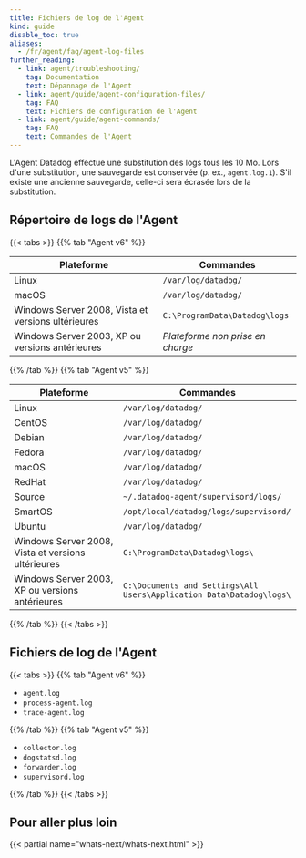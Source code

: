 ```yaml
---
title: Fichiers de log de l'Agent
kind: guide
disable_toc: true
aliases:
  - /fr/agent/faq/agent-log-files
further_reading:
  - link: agent/troubleshooting/
    tag: Documentation
    text: Dépannage de l'Agent
  - link: agent/guide/agent-configuration-files/
    tag: FAQ
    text: Fichiers de configuration de l'Agent
  - link: agent/guide/agent-commands/
    tag: FAQ
    text: Commandes de l'Agent
---
```

L'Agent Datadog effectue une substitution des logs tous les 10 Mo. Lors d'une substitution, une sauvegarde est conservée (p. ex., `agent.log.1`). S'il existe une ancienne sauvegarde, celle-ci sera écrasée lors de la substitution.

## Répertoire de logs de l'Agent

{{< tabs >}}
{{% tab "Agent v6" %}}

| Plateforme                             | Commandes                       |
|--------------------------------------|-------------------------------|
| Linux                                | `/var/log/datadog/`           |
| macOS                                | `/var/log/datadog/`           |
| Windows Server 2008, Vista et versions ultérieures | `C:\ProgramData\Datadog\logs` |
| Windows Server 2003, XP ou versions antérieures     | *Plateforme non prise en charge*        |


{{% /tab %}}
{{% tab "Agent v5" %}}

| Plateforme                             | Commandes                                                              |
|--------------------------------------|----------------------------------------------------------------------|
| Linux                                | `/var/log/datadog/`                                                  |
| CentOS                               | `/var/log/datadog/`                                                  |
| Debian                               | `/var/log/datadog/`                                                  |
| Fedora                               | `/var/log/datadog/`                                                  |
| macOS                                | `/var/log/datadog/`                                                  |
| RedHat                               | `/var/log/datadog/`                                                  |
| Source                               | `~/.datadog-agent/supervisord/logs/`                                 |
| SmartOS                              | `/opt/local/datadog/logs/supervisord/`                               |
| Ubuntu                               | `/var/log/datadog/`                                                  |
| Windows Server 2008, Vista et versions ultérieures | `C:\ProgramData\Datadog\logs\`                                       |
| Windows Server 2003, XP ou versions antérieures     | `C:\Documents and Settings\All Users\Application Data\Datadog\logs\` |

{{% /tab %}}
{{< /tabs >}}

## Fichiers de log de l'Agent

{{< tabs >}}
{{% tab "Agent v6" %}}

* `agent.log`
* `process-agent.log`
* `trace-agent.log`

{{% /tab %}}
{{% tab "Agent v5" %}}

* `collector.log`
* `dogstatsd.log`
* `forwarder.log`
* `supervisord.log`

{{% /tab %}}
{{< /tabs >}}

## Pour aller plus loin

{{< partial name="whats-next/whats-next.html" >}}
